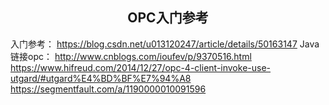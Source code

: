 ## <center>OPC入门参考</center>

入门参考： 
https://blog.csdn.net/u013120247/article/details/50163147 
Java链接opc： 
http://www.cnblogs.com/ioufev/p/9370516.html 
https://www.hifreud.com/2014/12/27/opc-4-client-invoke-use-utgard/#utgard%E4%BD%BF%E7%94%A8
https://segmentfault.com/a/1190000010091596

